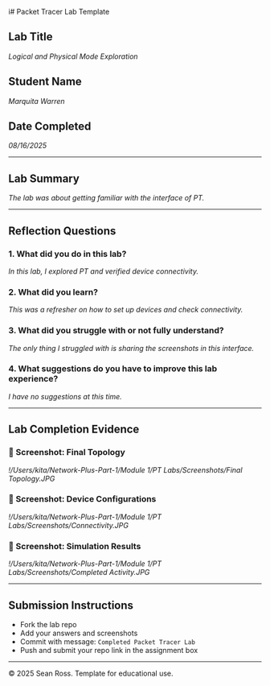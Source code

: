i# Packet Tracer Lab Template
## Lab Title
_Logical and Physical Mode Exploration_

## Student Name
_Marquita Warren_

## Date Completed
_08/16/2025_

---

## Lab Summary

_The lab was about getting familiar with the interface of PT._

---

## Reflection Questions

### 1. What did you do in this lab?
_In this lab, I explored PT and verified device connectivity._

### 2. What did you learn?
_This was a refresher on how to set up devices and check connectivity._

### 3. What did you struggle with or not fully understand?
_The only thing I struggled with is sharing the screenshots in this interface._

### 4. What suggestions do you have to improve this lab experience?
_I have no suggestions at this time._

---

## Lab Completion Evidence

### 📸 Screenshot: Final Topology
_!/Users/kita/Network-Plus-Part-1/Module 1/PT Labs/Screenshots/Final Topology.JPG_

### 📸 Screenshot: Device Configurations
_!/Users/kita/Network-Plus-Part-1/Module 1/PT Labs/Screenshots/Connectivity.JPG_

### 📸 Screenshot: Simulation Results
_!/Users/kita/Network-Plus-Part-1/Module 1/PT Labs/Screenshots/Completed Activity.JPG_

---

## Submission Instructions

- Fork the lab repo
- Add your answers and screenshots
- Commit with message: `Completed Packet Tracer Lab`
- Push and submit your repo link in the assignment box

---

© 2025 Sean Ross. Template for educational use.
 
